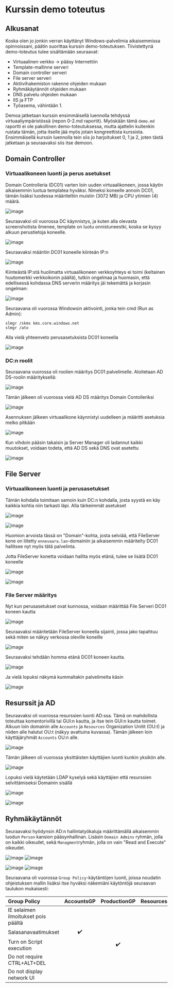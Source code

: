 # Kurssin demo toteutus

## Alkusanat

Koska olen jo jonkin verran käyttänyt Windows-palvelimia aikaisemmissa opinnoissani, päätin suorittaa kurssin demo-toteutuksen. Tiivistettynä demo-toteutus tulee sisältämään seuraavat:

* Virtuaalinen verkko -> pääsy Internettiin
* Template-mallinne serveri
* Domain controller serveri
* File server serveri
* Aktiivihakemiston rakenne ohjeiden mukaan
* Ryhmäkäytännöt ohjeiden mukaan
* DNS palvelu ohjeiden mukaan
* IIS ja FTP
* Työasema, vähintään 1.

Demoa jatketaan kurssin ensimmäisellä luennolla tehdyssä virtuaaliympäristössä (repon 0-2.md raportit). Myöskään tämä `demo.md` raportti ei ole pakollinen demo-toteutuksessa, mutta ajattelin kuitenkin rustata tämän, jotta itselle jää myös jotain kongreettista kurssista. Ensimmäisellä kurssin luennolla tein siis jo harjoitukset 0, 1 ja 2, joten tästä jatketaan ja seuraavaksi siis itse demoon.

## Domain Controller

### Virtuaalikoneen luonti ja perus asetukset

Domain Controlleria (DC01) varten loin uuden virtuaalikoneen, jossa käytin aikaisemmin luotua templatea hyväksi. Nimeksi koneelle annoin DC01, tämän lisäksi luodessa määriteltiin muistin (3072 MB) ja CPU ytimien (4) määrä.

![image](https://github.com/user-attachments/assets/a920c603-61ee-41fe-b5c3-eddca1fdef5b)

Seuraavaksi oli vuorossa DC käynnistys, ja kuten alla olevasta screenshotista ilmenee, template on luotu onnistuneestki, koska se kysyy alkuun perustietoja koneelle.

![image](https://github.com/user-attachments/assets/abdf06f7-1d88-4b7c-b5dd-351f5f6008e1)

Seuraavaksi määritin DC01 koneelle kiinteän IP:n

![image](https://github.com/user-attachments/assets/9aefa619-af1e-49ed-a50e-dafae2c1f9de)

Kiinteästä IP:stä huolimatta virtuaalikoneen verkkoyhteys ei toimi (keltainen huutomerkki verkkoikonin päällä), tutkin ongelmaa ja huomasin, että edellisessä kohdassa DNS serverin määritys jäi tekemättä ja korjasin ongelman:

![image](https://github.com/user-attachments/assets/35af40e4-3515-4486-8dc7-e37b19dd7e42)

Seuraavana oli vuorossa Windowsin aktivointi, jonka tein cmd (Run as Admin):
```
slmgr /skms kms.core.windows.net
slmgr /ato
```

Alla vielä yhteenveto perusasetuksista DC01 koneella

![image](https://github.com/user-attachments/assets/a3900e8a-e7e7-453b-ab91-4b510659439c)


### DC:n roolit

Seuraavana vuorossa oli roolien määritys DC01 palvelimelle. Aloitetaan AD DS-roolin määrityksellä:

![image](https://github.com/user-attachments/assets/c444ab36-38b8-40ba-952e-49934cc96256)

Tämän jälkeen oli vuorossa vielä AD DS määritys Domain Contolleriksi

![image](https://github.com/user-attachments/assets/11478065-f089-4f6a-84cf-ae1f4df82db5)

Asennuksen jälkeen virtuaalikone käynnistyi uudelleen ja määritti asetuksia melko pitkään

![image](https://github.com/user-attachments/assets/ddfcf3e5-ba96-4786-a1b7-6e03239eba79)

Kun vihdoin pääsin takaisin ja Server Manager oli ladannut kaikki muutokset, voidaan todeta, että AD DS sekä DNS ovat asetettu

![image](https://github.com/user-attachments/assets/43ab49fb-3fac-4f36-a644-d9f65b36acad)

## File Server

### Virtuaalikoneen luonti ja perusasetukset

Tämän kohdalla toimitaan samoin kuin DC:n kohdalla, josta syystä en käy kaikkia kohtia niin tarkasti läpi. Alla tärkeimmät asetukset

![image](https://github.com/user-attachments/assets/df2fd92a-7ff2-4f23-8780-15d4b6d3f809)

![image](https://github.com/user-attachments/assets/94b03db1-0415-459a-a5a3-6ad73c881177)

Huomion arvoista tässä on "Domain"-kohta, josta selviää, että FileServer kone on liitetty `ennevaara.lan`-domainiin ja aikaisemmin määritelty DC01 hallitsee nyt myös tätä palvelinta.

Jotta FileServer konetta voidaan hallita myös etänä, tulee se lisätä DC01 koneelle

![image](https://github.com/user-attachments/assets/77b51955-a3ea-4821-acb4-ba8515a62fb9)

![image](https://github.com/user-attachments/assets/e43a0912-a5b4-48e7-8635-6cfdf9440b5f)

### File Server määritys

Nyt kun perusasetukset ovat kunnossa, voidaan määrittää File Serveri DC01 koneen kautta

![image](https://github.com/user-attachments/assets/65955e97-3101-4ea2-958a-a1f80e156440)

Seuraavaksi määritetään FileServer koneella sijainti, jossa jako tapahtuu sekä miten se näkyy verkossa oleville koneille

![image](https://github.com/user-attachments/assets/b2be8c69-59fc-46b0-9658-0892d2e6c75e)

Seuraavaksi tehdään homma etänä DC01 koneen kautta.

![image](https://github.com/user-attachments/assets/f921ac5c-511e-417e-b3e7-a5f69908ea75)

Ja vielä lopuksi näkymä kummaltakin palvelimelta käsin

![image](https://github.com/user-attachments/assets/92080948-1603-48bd-b25e-bbd48c50c040)

## Resurssit ja AD

Seuraavaksi oli vuorossa resurssien luonti AD:ssa. Tämä on mahdollista toteuttaa komentorivillä tai GUI:n kautta, ja itse tein GUI:n kautta toimet. Alkuun loin domainin alle `Accounts` ja `Resources` Organization Unitit (OU:t) ja niiden alle halutut OU:t (näkyy avattuina kuvassa). Tämän jälkeen loin käyttäjäryhmät `Accounts` OU:n alle. 

![image](https://github.com/user-attachments/assets/0903a516-7950-4abf-bcfb-473abe7b291c)

Tämän jälkeen oli vuorossa yksittäisten käyttäjien luonti kunkin yksikön alle.

![image](https://github.com/user-attachments/assets/7e36a14d-274c-40a6-bf51-845da4a14adc)

Lopuksi vielä käytetään LDAP kyselyä sekä käyttäjien että resurssien selvittämiseksi Domainin sisällä

![image](https://github.com/user-attachments/assets/ea15e856-7962-4a5c-9ba7-3ec3d50ecd7f)

![image](https://github.com/user-attachments/assets/5da1ecf2-5eca-409e-8b03-5127d88bf74d)

## Ryhmäkäytännöt

Seuraavaksi hyödynsin AD:n hallintatyökaluja määrittämällä aikaisemmin luodun `Person` kansion pääsynhallinan. Lisäsin `Domain Admins` ryhmän, jolla on kaikki oikeudet, sekä `Managment`ryhmän, jolla on vain "Read and Execute" oikeudet.

![image](https://github.com/user-attachments/assets/4a41bee9-8ae0-4aa3-a0dd-b66960f95178) ![image](https://github.com/user-attachments/assets/752c4fe6-dc06-43ae-94a1-f9b1cadc1f4d)


![image](https://github.com/user-attachments/assets/ce8aa1ce-89ad-4edc-b94d-dee00df42758) ![image](https://github.com/user-attachments/assets/6c7fa1ee-4320-49e3-af02-a8aedff010ed)


Seuraavana oli vuorossa `Group Policy`-käytäntöjen luonti, joissa noudatin ohjeistuksen mallin lisäksi itse hyväksi näkemiäni käytöntöjä seuraavan taulukon mukaisesti:

| Group Policy | AccountsGP | ProductionGP | ResourcesGP | DesktopsGP | LogonPolicyGP|
| :--- | :---: | :---: | :---: | :---: | :---: | 
| IE selaimen ilmoitukset pois päältä | | | | ✔️ | |
|Salasanavaatimukset | ✔️ | | | | ✔️|
| Turn on Script execution | | ✔️ | | | |
| Do not require CTRL+ALT+DEL | | | | | ✔️ |
| Do not display network UI | | | | ✔️ | |

